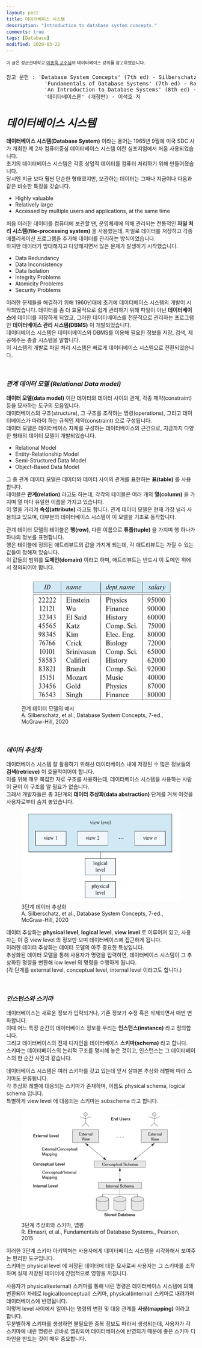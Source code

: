 ```yaml
---
layout: post
title: 데이터베이스 시스템
description: "Introduction to database system concepts."
comments: true
tags: [Database]
modified: 2020-03-22
---
```


<sup>이 글은 성균관대학교 [이종욱 교수님](https://jongwuklee.weebly.com/)의 데이터베이스 강의를 참고하였습니다.</sup>  
<pre>참고 문헌 : 'Database System Concepts' (7th ed) - Silberschatz, Korth, Sudarshan  
            'Fundamentals of Database Systems' (7th ed) - Ramez Elmasri, Shamkant Navathe
            'An Introduction to Database Systems' (8th ed) - C. J. Date
            '데이타베이스론' (개정판) - 이석호 저
</pre>  

# *데이터베이스 시스템*

**데이터베이스 시스템(Database System)** 이라는 용어는 1965년 9월에 미국 SDC 사가 개최한 제 2차 컴퓨터중심
데이터베이스 시스템 이란 심포지엄에서 처음 사용되었습니다.  
초기의 데이터베이스 시스템은 각종 상업적 데이터를 컴퓨터 처리하기 위해 만들어졌습니다.  
당시엔 지금 보다 훨씬 단순한 형태였지만, 보관하는 데이터는 그때나 지금이나 다음과 같은 비슷한 특징을 
갖습니다.  

* Highly valuable
* Relatively large
* Accessed by multiple users and applications, at the same time

처음 이러한 데이터를 컴퓨터에 보관할 땐, 운영체제에 의해 관리되는 전통적인 **파일 처리 시스템(file-processing
system)** 을 사용했는데, 파일로 데이터를 저장하고 각종 애플리케이션 프로그램을 추가해 데이터를 관리하는 방식이었습니다.  
하지만 데이터가 방대해지고 다양해지면서 많은 문제가 발생하기 시작했습니다.  

* Data Redundancy
* Data Inconsistency
* Data Isolation
* Integrity Problems
* Atomicity Problems
* Security Problems

이러한 문제들을 해결하기 위해 1960년대에 초기에 데이터베이스 시스템의 개발이 시작되었습니다. 
데이터를 좀 더 효율적으로 쉽게 관리하기 위해 파일이 아닌 **데이터베이스**에 데이터를 저장하게 되었고, 
그러한 데이터베이스를 전문적으로 관리하는 프로그램인 **데이터베이스 관리 시스템(DBMS)** 이 개발되었습니다.  
데이터베이스 시스템은 데이터베이스와 DBMS를 이용해 필요한 정보를 저장, 검색, 제공해주는 총괄 시스템을 말합니다.  
이 시스템의 개발로 파일 처리 시스템은 빠르게 데이터베이스 시스템으로 전환되었습니다.   

<br>

### *관계 데이터 모델 (Relational Data model)*

**데이터 모델(data model)** 이란 데이터와 데이터 사이의 관계, 각종 제약(constraint)등을 묘사하는 도구의
모음입니다.  
데이터베이스의 구조(structure), 그 구조를 조작하는 명령(operations), 그리고 데이터베이스가 따라야 하는
규칙인 제약(constraint) 으로 구성됩니다.  
데이터 모델은 데이터베이스 자체를 구성하는 데이터베이스의 근간으로, 지금까지 다양한 형태의 데이터 모델이
개발되었습니다.

* Relational Model
* Entity-Relationship Model
* Semi-Structured Data Model
* Object-Based Data Model

그 중 관계 데이터 모델은 데이터와 데이터 사이의 관계를 표현하는 **표(table)** 를 사용합니다.  
테이블은 **관계(relation)** 라고도 하는데, 각각의 테이블은 여러 개의 **열(column)** 을 가지며 
열 마다 유일한 이름을 가지고 있습니다.  
이 열을 가리켜 **속성(attribute)** 라고도 합니다.
관계 데이터 모델은 현재 가장 널리 사용되고 있으며, 대부분의 데이터베이스 시스템이 이 모델을 기초로
동작합니다.  

관계 데이터 모델의 테이블은 **행(row)**, 다른 이름으로 **튜플(tuple)** 을 가지며 행 하나가 하나의 정보를
표현합니다.  
행은 테이블에 정의된 애트리뷰트의 값을 가지게 되는데, 각 애트리뷰트는 가질 수 있는 값들이 정해져 있습니다.  
이 값들의 범위를 **도메인(domain)** 이라고 하며, 애트리뷰트는 반드시 이 도메인 위에서 정의되어야 합니다.  

<figure>
    <img src="/images/DB_table.png" alt="">
    <figcaption>관계 데이터 모델의 예시</figcaption>
    <figcaption>A. Silberschatz, et al., Database System Concepts, 7-ed., McGraw-Hill, 2020</figcaption>
</figure>

<br>

### *데이터 추상화*

데이터베이스 시스템 잘 활용하기 위해선 데이터베이스 내에 저장된 수 많은 정보들의 **검색(retrieve)** 이
효율적이어야 합니다.  
이를 위해 매우 복잡한 자료 구조를 사용하는데, 데이터베이스 시스템을 사용하는 사람이 굳이 이 구조를 
알 필요가 없습니다.  
그래서 개발자들은 총 3단계의 **데이터 추상화(data abstraction)** 단계를 거쳐 이것을 사용자로부터 숨겨 놓았습니다.  

<figure>
    <img src="/images/DB_abstract.png" alt="">
    <figcaption>3단계 데이터 추상화</figcaption>
    <figcaption>A. Silberschatz, et al., Database System Concepts, 7-ed., McGraw-Hill, 2020</figcaption>
</figure>

데이터 추상화는 **physical level**, **logical level**, **view level** 로 이루어져 있고, 사용자는 이 중 view level 의
정보만 보며 데이터베이스에 접근하게 됩니다.  
이러한 데이터 추상화는 데이터 모델의 아주 중요한 특성입니다.  
추상화된 데이터 모델을 통해 사용자가 명령을 입력하면, 데이터베이스 시스템이 그 추상화된 명령을 변환해 
low level 의 명령을 수행하게 됩니다.  
(각 단계를 external level, conceptual level, internal level 이라고도 합니다.)

<br>

### *인스턴스와 스키마*

데이터베이스는 새로운 정보가 입력되거나, 기존 정보가 수정 혹은 삭제되면서 매번 변화합니다.  
이때 어느 특정 순간의 데이터베이스 정보를 우리는 **인스턴스(instance)** 라고 정의합니다.  
그리고 데이터베이스의 전체 디자인을 데이터베이스 **스키마(schema)** 라고 합니다.  
스키마는 데이터베이스의 논리적 구조를 명시해 놓은 것이고, 인스턴스는 그 데이터베이스의 한 순간 사진과 같습니다.  

데이터베이스 시스템은 여러 스키마를 갖고 있는데 앞서 살펴본 추상화 레벨에 따라 스키마도 분류됩니다.  
각 추상화 레벨에 대응되는 스키마가 존재하며, 이름도 physical schema, logical schema 입니다.  
특별하게 view level 에 대응되는 스키마는 subschema 라고 합니다.  

<figure>
    <img src="/images/DB_schemas.png" alt="">
    <figcaption>3단계 추상화와 스키마, 맵핑</figcaption>
    <figcaption>R. Elmasri, et al., Fundamentals of Database Systems., Pearson, 2015</figcaption>
</figure>

이러한 3단계 스키마 아키텍쳐는 사용자에게 데이터베이스 시스템을 시각화해서 보여주는 편리한 도구입니다.  
스키마는 physical level 에 저장된 데이터에 대한 묘사로써 사용자는 그 스키마를 조작하며 실제 저장된
데이터에 간접적으로 영향을 끼칩니다.  

사용자가 physical(external) 스키마를 통해 내린 명령은 데이터베이스 시스템에 의해 변환되어 차례로 
logical(conceptual) 스키마, physical(internal) 스키마로 내려가며 데이터베이스에 반영됩니다.    
이렇게 level 사이에서 일어나는 명령의 변환 및 대응 관계를 **사상(mapping)** 이라고 합니다.  
무분별하게 스키마를 생성하면 불필요한 중복 정보도 따라서 생성되는데, 사용자가 각 스키마에 내린 명령은
곧바로 맵핑되어 데이터베이스에 반영되기 때문에 좋은 스키마 디자인을 만드는 것이 매우 중요합니다.
